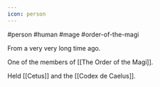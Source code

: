 ```yaml
---
icon: person 
---
```

#person #human #mage #order-of-the-magi

From a very very long time ago.

One of the members of [[The Order of the Magi]].

Held [[Cetus]] and the [[Codex de Caelus]].